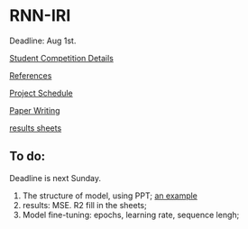 # RNN-IRI

Deadline: Aug 1st.

[Student Competition Details](https://infopave.fhwa.dot.gov/Reports/LtppDataContest)


[References](https://drive.google.com/drive/folders/1Kw7P4B-bj5MVt_pr8AEQhUe3BINDGKOC)

[Project Schedule](./schedule.md)

[Paper Writing](https://docs.google.com/document/d/1ej3aIgXhci1MoVNrvUFgNPYzbM2bNJzK/edit?usp=sharing&ouid=107909472107329344864&rtpof=true&sd=true)

[results sheets](https://docs.google.com/spreadsheets/d/1pi2ytwYl5SFYpXrMrc1nt_kCFT6fHNUTdzSjcNvStEA/edit?usp=sharing)

## To do:
Deadline is next Sunday.

1. The structure of model, using PPT; [an example](https://drive.google.com/drive/folders/1Kw7P4B-bj5MVt_pr8AEQhUe3BINDGKOC)
2. results: MSE. R2 fill in the sheets;
3. Model fine-tuning: epochs, learning rate, sequence lengh;
